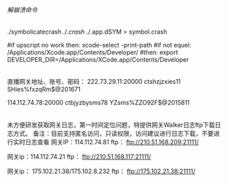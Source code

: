 #
#
#

###### 解崩溃命令
./symbolicatecrash ./*.crash ./*.app.dSYM > symbol.crash

#if upscript no work then:
xcode-select -print-path
#if not equel:
/Applications/Xcode.app/Contents/Developer/
#then:
export DEVELOPER_DIR=/Applications/XCode.app/Contents/Developer


###### 
直播网关地址、账号、密码：
222.73.29.11:20000
ctshzjzxies11
SHies%fxzqRm$@201671

114.112.74.78:20000
ctbjyzbysms78
YZsms%ZZO92F$@2015811


######

未方便研发获取网关日志，第一时间定位问题，特提供网关Walker日志ftp下载日志方式。
备注：目前支持匿名访问，只读权限，访问建议进行日志下载，不要进行实时日志查看
网关IP：114.112.74.81
ftp：  ftp://210.51.168.209:21111/

网关ip：114.112.74.21
ftp：   ftp://210.51.168.117:21111/

网关ip：  175.102.21.38/175.102.8.232
ftp： ftp://175.102.21.38:21111/